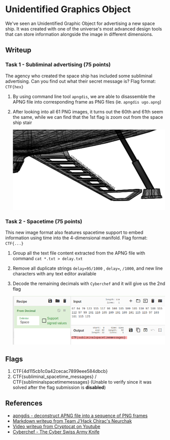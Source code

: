 # Unidentified Graphics Object

We've seen an Unidentified Graphic Object for advertising a new space ship. It was created with one of the universe's most advanced design tools that can store information alongside the image in different dimensions.

## Writeup

### Task 1 - Subliminal advertising (75 points)

The agency who created the space ship has included some subliminal advertising. Can you find out what their secret message is? Flag format: `CTF{hex}`

1. By using command line tool `apngdis`, we are able to disassemble the APNG file into corresponding frame as PNG files (ie. `apngdis ugo.apng`)
2. After looking into all 61 PNG images, it turns out the 60th and 61th seem the same, while we can find that the 1st flag is zoom out from the space ship stair

    ![Flag at the stair of the space ship on frame 60](./img/task_1_step_2_60th_png.png)

### Task 2 - Spacetime (75 points)

This new image format also features spacetime support to embed information using time into the 4-dimensional manifold. Flag format: `CTF{...}`

1. Group all the text file content extracted from the APNG file with command `cat *.txt > delay.txt`
2. Remove all duplicate strings `delay=95/1000` , `delay=`, `/1000`, and new line characters with any text editor available
3. Decode the remaining decimals with `Cyberchef` and it will give us the 2nd flag

    ![Decode retrieved decimals with Cyberchef to get the flag](./img/task_2_step_final_decode_decimal_cyberchef.png)

## Flags

1. CTF{4d115cb1c0a42cecac7899eee584dbcb}
2. CTF{subliminal_spacetime_messages} / CTF{subliminalspacetimemessages} (Unable to verify since it was solved after the flag submission is **disabled**)

## References

- [apngdis - deconstruct APNG file into a sequence of PNG frames](http://manpages.ubuntu.com/manpages/bionic/man1/apngdis.1.html)
- [Markdown writeup from Team J'Hack Chirac's Neurchak](https://ctftime.org/writeup/29386)
- [Video writeup from Cryptocat on Youtube](https://www.youtube.com/watch?v=u1Sh5TZN5Ug&t=923s)
- [Cyberchef - The Cyber Swiss Army Knife](https://gchq.github.io/CyberChef/)